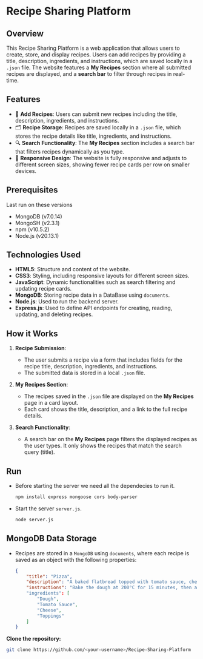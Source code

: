 # Recipe Sharing Platform

## Overview
This Recipe Sharing Platform is a web application that allows users to create, store, and display recipes. Users can add recipes by providing a title, description, ingredients, and instructions, which are saved locally in a `.json` file. The website features a **My Recipes** section where all submitted recipes are displayed, and a **search bar** to filter through recipes in real-time.

## Features
- 📝 **Add Recipes**: Users can submit new recipes including the title, description, ingredients, and instructions.
- 🗂️ **Recipe Storage**: Recipes are saved locally in a `.json` file, which stores the recipe details like title, ingredients, and instructions.
- 🔍 **Search Functionality**: The **My Recipes** section includes a search bar that filters recipes dynamically as you type.
- 📱 **Responsive Design**: The website is fully responsive and adjusts to different screen sizes, showing fewer recipe cards per row on smaller devices.

## Prerequisites
Last run on these versions
* MongoDB (v7.0.14)
* MongoSH (v2.3.1)
* npm (v10.5.2)
* Node.js (v20.13.1)

## Technologies Used
- **HTML5**: Structure and content of the website.
- **CSS3**: Styling, including responsive layouts for different screen sizes.
- **JavaScript**: Dynamic functionalities such as search filtering and updating recipe cards.
- **MongoDB**: Storing recipe data in a DataBase using `documents`.
- **Node.js**: Used to run the backend server.
- **Express.js**: Used to define API endpoints for creating, reading, updating, and deleting recipes.

## How it Works
1. **Recipe Submission**: 
   - The user submits a recipe via a form that includes fields for the recipe title, description, ingredients, and instructions.
   - The submitted data is stored in a local `.json` file.
   
2. **My Recipes Section**:
   - The recipes saved in the `.json` file are displayed on the **My Recipes** page in a card layout.
   - Each card shows the title, description, and a link to the full recipe details.

3. **Search Functionality**:
   - A search bar on the **My Recipes** page filters the displayed recipes as the user types. It only shows the recipes that match the search query (title).

## Run
- Before starting the server we need all the dependecies to run it.

   ```bash
   npm install express mongoose cors body-parser

- Start the server `server.js`.

   ```bash
   node server.js

## MongoDB Data Storage
- Recipes are stored in a `MongoDB` using `documents`, where each recipe is saved as an object with the following properties:

  ```json
  {
      "title": "Pizza",
      "description": "A baked flatbread topped with tomato sauce, cheese, and various toppings.",
      "instructions": "Bake the dough at 200°C for 15 minutes, then add the sauce, cheese, and toppings."
      "ingredients": [
          "Dough",
          "Tomato Sauce",
          "Cheese",
          "Toppings"
      ]
  }

**Clone the repository:**

   ```bash
   git clone https://github.com/<your-username>/Recipe-Sharing-Platform